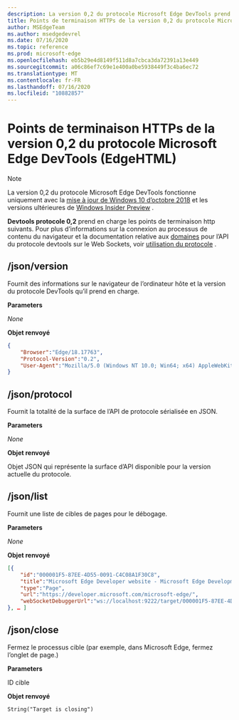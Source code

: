 ```yaml
---
description: La version 0,2 du protocole Microsoft Edge DevTools prend en charge les points de terminaison HTTP suivants.
title: Points de terminaison HTTPs de la version 0,2 du protocole Microsoft Edge DevTools (EdgeHTML)
author: MSEdgeTeam
ms.author: msedgedevrel
ms.date: 07/16/2020
ms.topic: reference
ms.prod: microsoft-edge
ms.openlocfilehash: eb5b29e4d8149f511d8a7cbca3da72391a13e449
ms.sourcegitcommit: a06c86ef7c69e1e400a0be5938449f3c4ba6ec72
ms.translationtype: MT
ms.contentlocale: fr-FR
ms.lasthandoff: 07/16/2020
ms.locfileid: "10882857"
---
```

# Points de terminaison HTTPs de la version 0,2 du protocole Microsoft Edge DevTools (EdgeHTML)  

> [!NOTE]
> La version 0,2 du protocole Microsoft Edge DevTools fonctionne uniquement avec la [mise à jour de Windows 10 d’octobre 2018]() et les versions ultérieures de [Windows Insider Preview](https://insider.windows.com/en-us/getting-started/) .

**Devtools protocole 0,2** prend en charge les points de terminaison http suivants. Pour plus d’informations sur la connexion au processus de contenu du navigateur et la documentation relative aux [domaines](domains/index.md) pour l’API du protocole devtools sur le Web Sockets, voir [utilisation du protocole](../index.md#using-the-protocol) .

## /json/version
Fournit des informations sur le navigateur de l’ordinateur hôte et la version du protocole DevTools qu’il prend en charge.

**Parameters**

*None*

**Objet renvoyé**

```json
{
    "Browser":"Edge/18.17763",
    "Protocol-Version":"0.2",
    "User-Agent":"Mozilla/5.0 (Windows NT 10.0; Win64; x64) AppleWebKit/537.36 (KHTML, like Gecko) Chrome/64.0.3282.140 Safari/537.36 Edge/18.17763"
}
```

## /json/protocol

Fournit la totalité de la surface de l’API de protocole sérialisée en JSON.

**Parameters**

*None*

**Objet renvoyé**

Objet JSON qui représente la surface d’API disponible pour la version actuelle du protocole.

## /json/list

Fournit une liste de cibles de pages pour le débogage.

**Parameters**

*None*

**Objet renvoyé**

```json
[{
    "id":"000001F5-87EE-4D55-0091-C4C08A1F30C8",
    "title":"Microsoft Edge Developer website - Microsoft Edge Development",
    "type":"Page",
    "url":"https://developer.microsoft.com/microsoft-edge/",
    "webSocketDebuggerUrl":"ws://localhost:9222/target/000001F5-87EE-4D55-0091-C4C08A1F30C8"
}, … ]
```

## /json/close

Fermez le processus cible (par exemple, dans Microsoft Edge, fermez l’onglet de page.)

**Parameters**

ID cible 

**Objet renvoyé**

```
String("Target is closing")
```
